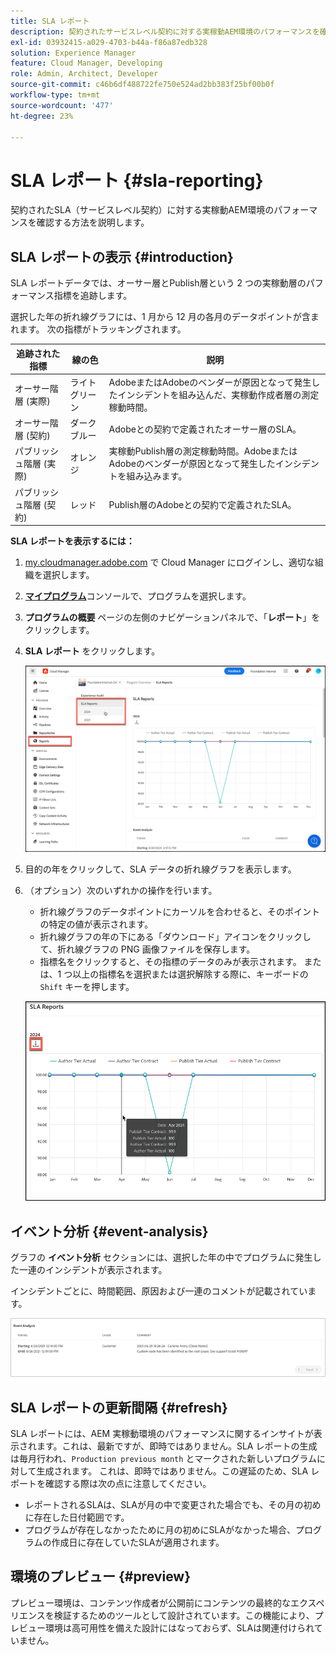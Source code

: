 ```yaml
---
title: SLA レポート
description: 契約されたサービスレベル契約に対する実稼動AEM環境のパフォーマンスを確認する方法を説明します。
exl-id: 03932415-a029-4703-b44a-f86a87edb328
solution: Experience Manager
feature: Cloud Manager, Developing
role: Admin, Architect, Developer
source-git-commit: c46b6df488722fe750e524ad2bb383f25bf00b0f
workflow-type: tm+mt
source-wordcount: '477'
ht-degree: 23%

---
```



# SLA レポート {#sla-reporting}

契約されたSLA（サービスレベル契約）に対する実稼動AEM環境のパフォーマンスを確認する方法を説明します。

## SLA レポートの表示 {#introduction}

SLA レポートデータでは、オーサー層とPublish層という 2 つの実稼動層のパフォーマンス指標を追跡します。

選択した年の折れ線グラフには、1 月から 12 月の各月のデータポイントが含まれます。 次の指標がトラッキングされます。

| 追跡された指標 | 線の色 | 説明 |
| --- | --- | --- |
| オーサー階層 (実際) | ライトグリーン | AdobeまたはAdobeのベンダーが原因となって発生したインシデントを組み込んだ、実稼動作成者層の測定稼動時間。 |
| オーサー階層 (契約) | ダークブルー | Adobeとの契約で定義されたオーサー層のSLA。 |
| パブリッシュ階層 (実際) | オレンジ | 実稼動Publish層の測定稼動時間。AdobeまたはAdobeのベンダーが原因となって発生したインシデントを組み込みます。 |
| パブリッシュ階層 (契約) | レッド | Publish層のAdobeとの契約で定義されたSLA。 |

**SLA レポートを表示するには：**

1. [my.cloudmanager.adobe.com](https://my.cloudmanager.adobe.com/) で Cloud Manager にログインし、適切な組織を選択します。

1. **[マイプログラム](/help/implementing/cloud-manager/navigation.md#my-programs)**&#x200B;コンソールで、プログラムを選択します。

1. **プログラムの概要** ページの左側のナビゲーションパネルで、「**レポート**」をクリックします。

1. **SLA レポート** をクリックします。

   ![SLA レポートの折れ線グラフ ](/help/implementing/cloud-manager/assets/cm-sla-report.png)

1. 目的の年をクリックして、SLA データの折れ線グラフを表示します。

1. （オプション）次のいずれかの操作を行います。

   * 折れ線グラフのデータポイントにカーソルを合わせると、そのポイントの特定の値が表示されます。
   * 折れ線グラフの年の下にある「ダウンロード」アイコンをクリックして、折れ線グラフの PNG 画像ファイルを保存します。
   * 指標名をクリックすると、その指標のデータのみが表示されます。 または、1 つ以上の指標名を選択または選択解除する際に、キーボードの `Shift` キーを押します。

   ![詳細データの表示](/help/implementing/cloud-manager/assets/cm-sla-download.png)

## イベント分析 {#event-analysis}

グラフの **イベント分析** セクションには、選択した年の中でプログラムに発生した一連のインシデントが表示されます。

インシデントごとに、時間範囲、原因および一連のコメントが記載されています。

![イベント分析の例](assets/sla-reporting-c.png)

## SLA レポートの更新間隔 {#refresh}

SLA レポートには、AEM 実稼動環境のパフォーマンスに関するインサイトが表示されます。これは、最新ですが、即時ではありません。SLA レポートの生成は毎月行われ、`Production previous month` とマークされた新しいプログラムに対して生成されます。 これは、即時ではありません。この遅延のため、SLA レポートを確認する際は次の点に注意してください。

* レポートされるSLAは、SLAが月の中で変更された場合でも、その月の初めに存在した日付範囲です。
* プログラムが存在しなかったために月の初めにSLAがなかった場合、プログラムの作成日に存在していたSLAが適用されます。

## 環境のプレビュー {#preview}

プレビュー環境は、コンテンツ作成者が公開前にコンテンツの最終的なエクスペリエンスを検証するためのツールとして設計されています。この機能により、プレビュー環境は高可用性を備えた設計にはなっておらず、SLAは関連付けられていません。
